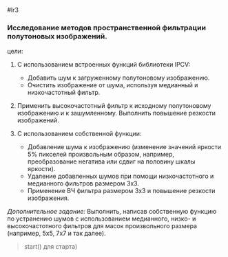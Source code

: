 #lr3

### Исследование методов пространственной фильтрации полутоновых изображений.

цели:
1. С использованием встроенных функций библиотеки IPCV:
   - Добавить шум к загруженному полутоновому изображению.
   - Очистить изображение от шума, используя медианный и низкочастотный фильтр.

2. Применить высокочастотный фильтр к исходному полутоновому изображению и к зашумленному. Выполнить повышение резкости изображений.

3. С использованием собственной функции:
   - Добавление шума к изображению (изменение значений яркости 5% пикселей произвольным образом, например, преобразование негатива или сдвиг на половину шкалы яркости).
   - Удаление добавленных шумов при помощи низкочастотного и медианного фильтров размером 3x3.
   - Применение ВЧ фильтра размером 3x3 и повышение резкости изображения.

_Дополнительное задание:_
Выполнить, написав собственную функцию по устранению шумов с использованием медианного, низко- и высокочастотного фильтров для масок произвольного размера (например, 5x5, 7x7 и так далее).


> start() для старта)